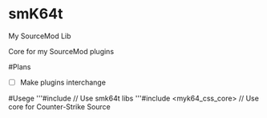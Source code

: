 # smK64t
My SourceMod Lib

Core for my SourceMod plugins

#Plans  
-  [ ]  Make plugins interchange


#Usege
'''#include <myk64t> // Use smk64t libs
'''#include <myk64_css_core> // Use core for Counter-Strike Source
